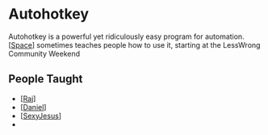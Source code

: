 # Autohotkey

Autohotkey is a powerful yet ridiculously easy program for automation. [[Space]] sometimes teaches people how to use it, starting at the LessWrong Community Weekend

## People Taught
- [[Raj]]
- [[Daniel]]
- [[SexyJesus]]
- 

[//begin]: # "Autogenerated link references for markdown compatibility"
[Space]: Space "Space"
[Raj]: Raj "Raj"
[Daniel]: Daniel "Daniel"
[SexyJesus]: sexyjesus "SexyJesus"
[//end]: # "Autogenerated link references"